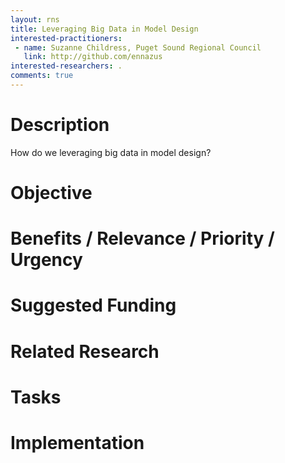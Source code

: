 ```yaml
---
layout: rns
title: Leveraging Big Data in Model Design
interested-practitioners:
 - name: Suzanne Childress, Puget Sound Regional Council
   link: http://github.com/ennazus
interested-researchers: .
comments: true
---
```


# Description
How do we leveraging big data in model design?

# Objective

# Benefits / Relevance / Priority / Urgency

# Suggested Funding

# Related Research

# Tasks

# Implementation